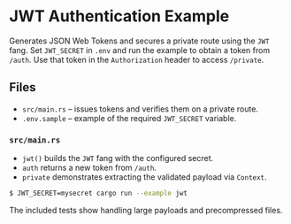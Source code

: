 # JWT Authentication Example

Generates JSON Web Tokens and secures a private route using the `JWT` fang.
Set `JWT_SECRET` in `.env` and run the example to obtain a token from `/auth`.
Use that token in the `Authorization` header to access `/private`.

## Files

- `src/main.rs` – issues tokens and verifies them on a private route.
- `.env.sample` – example of the required `JWT_SECRET` variable.

### `src/main.rs`

- `jwt()` builds the `JWT` fang with the configured secret.
- `auth` returns a new token from `/auth`.
- `private` demonstrates extracting the validated payload via `Context`.

```bash
$ JWT_SECRET=mysecret cargo run --example jwt
```

The included tests show handling large payloads and precompressed files.
